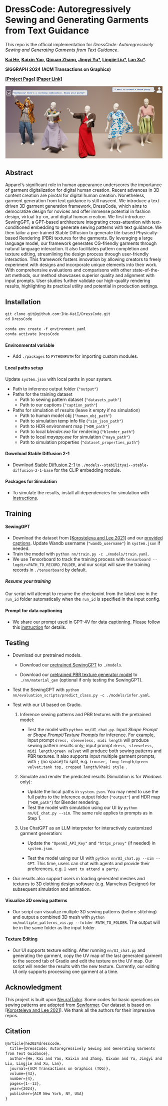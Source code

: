 # DressCode: Autoregressively Sewing and Generating Garments from Text Guidance

This repo is the official implementation for _DressCode: Autoregressively Sewing and Generating Garments from Text Guidance_.

**[Kai He](http://academic.hekai.site/), [Kaixin Yao](https://yaokxx.github.io/), [Qixuan Zhang](https://scholar.google.com/citations?user=YvwsqvYAAAAJ), [Jingyi Yu*](http://www.yu-jingyi.com/), [Lingjie Liu*](https://lingjie0206.github.io/), [Lan Xu*](http://xu-lan.com/).** 

**SIGGRAPH 2024 (ACM Transactions on Graphics)**

**[[Project Page]](https://ihe-kaii.github.io/DressCode/) [[Paper Link]](https://arxiv.org/abs/2401.16465.pdf)**

![teaser](./imgs/teaser.png)

## Abstract

Apparel’s significant role in human appearance underscores the importance of garment digitalization for digital human creation. Recent advances in 3D content creation are pivotal for digital human creation. Nonetheless, garment generation from text guidance is still nascent. We introduce a text-driven 3D garment generation framework, DressCode, which aims to democratize design for novices and offer immense potential in fashion design, virtual try-on, and digital human creation. We first introduce SewingGPT, a GPT-based architecture integrating cross-attention with text-conditioned embedding to generate sewing patterns with text guidance. We then tailor a pre-trained Stable Diffusion to generate tile-based Physically-based Rendering (PBR) textures for the garments. By leveraging a large language model, our framework generates CG-friendly garments through natural language interaction. It also facilitates pattern completion and texture editing, streamlining the design process through user-friendly interaction. This framework fosters innovation by allowing creators to freely experiment with designs and incorporate unique elements into their work. With comprehensive evaluations and comparisons with other state-of-the-art methods, our method showcases superior quality and alignment with input prompts. User studies further validate our high-quality rendering results, highlighting its practical utility and potential in production settings.



## Installation

```shell
git clone git@github.com:IHe-KaiI/DressCode.git
cd DressCode

conda env create -f environment.yaml
conda activate DressCode
```

#### Environmental variable

- Add `./packages` to `PYTHONPATH` for importing custom modules.

#### Local paths setup

Update ```system.json``` with local paths in your system.

- Path to inference output folder (```"output"```)
- Paths for the training dataset
  - Path to sewing pattern dataset (```"datasets_path"```)
  - Path to our captions (```"caption_path"```)
- Paths for simulation of results (leave it empty if no simulation)
  - Path to human model obj (```"human_obj_path"```)
  - Path to simulation temp info file (```"sim_json_path"```)
  - Path to HDR environment map (```"HDR_path"```)
  - Path to local *blender.exe* for rendering (```"blender_path"```)
  - Path to local *mayapy.exe* for simulation (```"maya_path"```)
  - Path to simulation properties (```"dataset_properties_path"```)

#### Download Stable Diffusion 2-1

- Download [Stable Diffusion 2-1](https://huggingface.co/stabilityai/stable-diffusion-2-1-base) to ```./models--stabilityai--stable-diffusion-2-1-base``` for the CLIP embedding module.

#### Packages for Simulation

- To simulate the results, install all dependencies for simulation with [Instructions](./docs/Installation.md).



## Training

#### SewingGPT

- Download the dataset from [[Korosteleva and Lee 2021]](https://github.com/maria-korosteleva/Garment-Pattern-Generator/tree/master) and our [provided captions](https://huggingface.co/IHe-KaiI/DressCode/tree/main). Update Wandb username (```"wandb_username"```) in ```system.json``` if needed.
- Train the model with ```python nn/train.py -c ./models/train.yaml```.
- We use Tensorboard to track the training process with ```tensorboard --logdir=PATH_TO_RECORD_FOLDER```, and our script will save the training records in ```./tensorboard``` by default.

##### Resume your training

Our script will attempt to resume the checkpoint from the latest one in the ```run_id``` folder automatically when the `run_id` is specified in the input config.



#### Prompt for data captioning

- We share our prompt used in GPT-4V for data captioning. Please follow this [instruction](./docs/GPT4V-prompt.md) for details.



## Testing

- Download our pretrained models.

  - Download our [pretrained SewingGPT](https://huggingface.co/IHe-KaiI/DressCode/tree/main/models) to ```./models```.

  - Download our [pretrained PBR texture generator model](https://huggingface.co/IHe-KaiI/DressCode/tree/main/material_gen) to ```./nn/material_gen``` (optional if only testing the SewingGPT).

- Test the SewingGPT with ```python nn/evaluation_scripts/predict_class.py -c ./models/infer.yaml```.

- Test with our UI based on Gradio.

  1. Inference sewing patterns and PBR textures with the pretrained model:
     - Test the model with ```python nn/UI_chat.py```. Input *Shape Prompt* or *Shape Prompt/Texture Prompts* for inference. For example, input prompt ```dress, sleeveless, midi length``` will produce sewing pattern results only; input prompt ```dress, sleeveless, midi length/green velvet``` will produce both sewing patterns and PBR textures. It also supports input multiple garment prompts, with ```;``` (no space) to split, e.g. ``` trouser, long length/green velvet;tank top, cropped length/khaki style  ```.

  2. Simulate and render the predicted results (Simulation is for *Windows* only):
     - Update the local paths in ```system.json```. You may need to use the full paths to the inference output folder (```"output"```) and HDR map (```"HDR_path"```) for Blender rendering.
     - Test the model with simulation using our UI by ```python nn/UI_chat.py --sim```. The same rule applies to prompts as in Step 1.

  3. Use ChatGPT as an LLM interpreter for interactively customized garment generation:

     - Update the ```"OpenAI_API_Key"``` and ```"https_proxy"``` (if needed) in ```system.json```.

     - Test the model using our UI with ```python nn/UI_chat.py --sim --GPT```. This time, users can chat with agents and provide their preferences, e.g. ```I want to attend a party.```

- Our results also support users in loading generated meshes and textures to 3D clothing design software (e.g. Marvelous Designer) for subsequent simulation and animation.



#### Visualize 3D sewing patterns

- Our script can visualize multiple 3D sewing patterns (before stitching) and output a combined 3D mesh with ```python nn/multiple_patterns_vis.py --folder PATH_TO_FOLDER```. The output will be in the same folder as the input folder.

#### Texture Editing

- Our UI supports texture editing. After running ```nn/UI_chat.py``` and generating the garment, copy the UV map of the last generated garment to the second tab of Gradio and edit the texture on the UV map. Our script will render the results with the new texture. Currently, our editing UI only supports processing one garment at a time.



## Acknowledgment

This project is built upon [NeuralTailor](https://github.com/maria-korosteleva/Garment-Pattern-Estimation). Some codes for basic operations on sewing patterns are adopted from [Sewformer](https://github.com/sail-sg/sewformer). Our dataset is based on [[Korosteleva and Lee 2021]](https://github.com/maria-korosteleva/Garment-Pattern-Generator/tree/master). We thank all the authors for their impressive repos.



## Citation

```
@article{he2024dresscode,
  title={DressCode: Autoregressively Sewing and Generating Garments from Text Guidance},
  author={He, Kai and Yao, Kaixin and Zhang, Qixuan and Yu, Jingyi and Liu, Lingjie and Xu, Lan},
  journal={ACM Transactions on Graphics (TOG)},
  volume={43},
  number={4},
  pages={1--13},
  year={2024},
  publisher={ACM New York, NY, USA}
}
```



